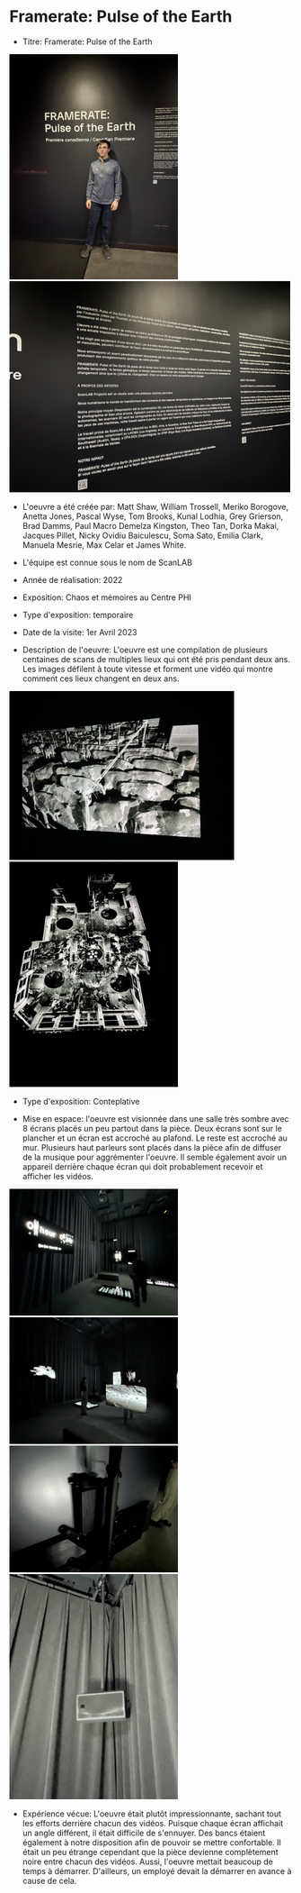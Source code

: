 # Framerate: Pulse of the Earth

- Titre: Framerate: Pulse of the Earth

<img src="Medias/Banniere.jpg" style="width: 300px;"></img> <img src="Medias/Description.jpg" style="width: 500px;"></img>

- L'oeuvre a été créée par: Matt Shaw, William Trossell, Meriko Borogove, Anetta Jones, Pascal Wyse, Tom Brooks, Kunal Lodhia, Grey Grierson, Brad Damms, Paul Macro Demelza Kingston, Theo Tan, Dorka Makai, Jacques Pillet, Nicky Ovidiu Baiculescu, Soma Sato, Emilia Clark, Manuela Mesrie, Max Celar et James White.

- L'équipe est connue sous le nom de ScanLAB

- Année de réalisation: 2022

- Exposition: Chaos et mémoires au Centre PHI

- Type d'exposition: temporaire

- Date de la visite: 1er Avril 2023

- Description de l'oeuvre: L'oeuvre est une compilation de plusieurs centaines de scans de multiples lieux qui ont été pris pendant deux ans. Les images défilent à toute vitesse et forment une vidéo qui montre comment ces lieux changent en deux ans.

<img src="Medias/Photo1.jpg" style="width: 400px;"></img> <img src="Medias/Photo2.jpg" style="width: 300px;"></img> 

- Type d'exposition: Conteplative

- Mise en espace: l'oeuvre est visionnée dans une salle très sombre avec 8 écrans placés un peu partout dans la pièce. Deux écrans sont sur le plancher et un écran est accroché au plafond. Le reste est accroché au mur. Plusieurs haut parleurs sont placés dans la pièce afin de diffuser de la musique pour aggrémenter l'oeuvre. Il semble également avoir un appareil derrière chaque écran qui doit probablement recevoir et afficher les vidéos.

<img src="Medias/Espace1.jpg" style="width: 300px;"></img> <img src="Medias/Espace2.jpg" style="width: 300px;"></img> <img src="Medias/Controleur.jpg" style="width: 300px;"></img> <img src="Medias/Speaker.jpg" style="width: 300px;"></img> 

- Expérience vécue: L'oeuvre était plutôt impressionnante, sachant tout les efforts derrière chacun des vidéos. Puisque chaque écran affichait un angle différent, il était difficile de s'ennuyer. Des bancs étaient également à notre disposition afin de pouvoir se mettre confortable. Il était un peu étrange cependant que la pièce devienne complètement noire entre chacun des vidéos. Aussi, l'oeuvre mettait beaucoup de temps à démarrer. D'ailleurs, un employé devait la démarrer en avance à cause de cela.


